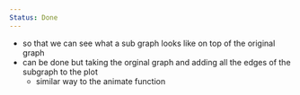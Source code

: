 ```yaml
---
Status: Done
---
```

- so that we can see what a sub graph looks like on top of the original graph
- can be done but taking the orginal graph and adding all the edges of the subgraph to the plot
    - similar way to the animate function